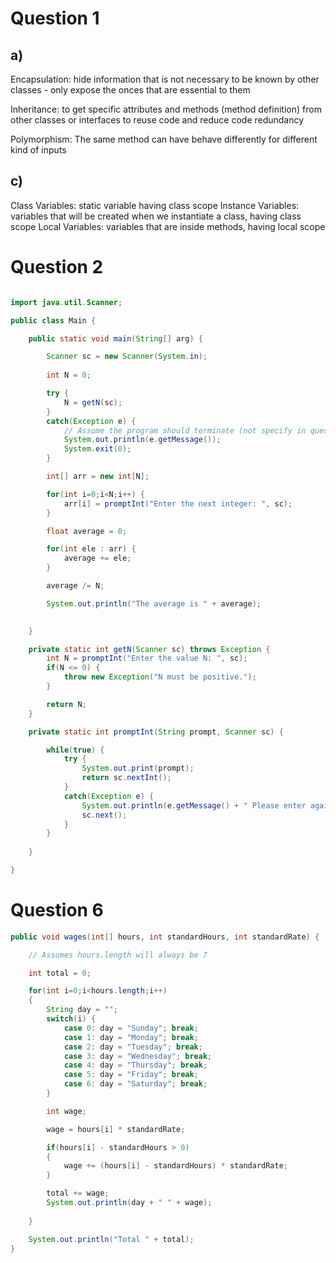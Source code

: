 Question 1
=====

a)
-----
Encapsulation: hide information that is not necessary to be known by other classes - only expose the onces that are essential to them

Inheritance: to get specific attributes and methods (method definition) from other classes or interfaces to reuse code and reduce code redundancy

Polymorphism: The same method can have behave differently for different kind of inputs

c)
-----

Class Variables: static variable having class scope
Instance Variables: variables that will be created when we instantiate a class, having class scope
Local Variables: variables that are inside methods, having local scope


Question 2
=====
```java

import java.util.Scanner;

public class Main {

    public static void main(String[] arg) {

        Scanner sc = new Scanner(System.in);
        
        int N = 0;

        try {
            N = getN(sc);
        }
        catch(Exception e) {
            // Assume the program should terminate (not specify in question)
            System.out.println(e.getMessage());
            System.exit(0);
        }

        int[] arr = new int[N];

        for(int i=0;i<N;i++) {
            arr[i] = promptInt("Enter the next integer: ", sc);
        }

        float average = 0;

        for(int ele : arr) {
            average += ele;
        }

        average /= N;

        System.out.println("The average is " + average);
        

    }

    private static int getN(Scanner sc) throws Exception {
        int N = promptInt("Enter the value N: ", sc);
        if(N <= 0) {
            throw new Exception("N must be positive.");
        }

        return N;
    }

    private static int promptInt(String prompt, Scanner sc) {

        while(true) {
            try {
                System.out.print(prompt);
                return sc.nextInt();
            }
            catch(Exception e) {
                System.out.println(e.getMessage() + " Please enter again.");
                sc.next();
            }
        }
        
    }

}
```

Question 6
=====
```java
public void wages(int[] hours, int standardHours, int standardRate) {

    // Assumes hours.length will always be 7

    int total = 0;

    for(int i=0;i<hours.length;i++)
    {
        String day = "";
        switch(i) {
            case 0: day = "Sunday"; break;
            case 1: day = "Monday"; break;
            case 2: day = "Tuesday"; break;
            case 3: day = "Wednesday"; break;
            case 4: day = "Thursday"; break;
            case 5: day = "Friday"; break;
            case 6: day = "Saturday"; break;
        }

        int wage;

        wage = hours[i] * standardRate;

        if(hours[i] - standardHours > 0)
        {
            wage += (hours[i] - standardHours) * standardRate;
        }

        total += wage;
        System.out.println(day + " " + wage);
        
    }

    System.out.println("Total " + total);
}
```